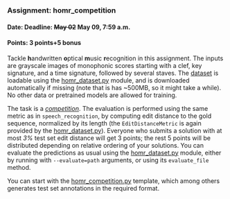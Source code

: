 ### Assignment: homr_competition
#### Date: Deadline: ~~May 02~~ May 09, 7:59 a.m.
#### Points: 3 points+5 bonus

Tackle **h**andwritten **o**ptical **m**usic **r**ecognition in this assignment. The inputs are
grayscale images of monophonic scores starting with a clef, key signature, and a time
signature, followed by several staves. The
[dataset](https://ufal.mff.cuni.cz/~straka/courses/npfl114/2122/demos/homr_train.html)
is loadable using the
[homr_dataset.py](https://github.com/ufal/npfl114/tree/master/labs/10/homr_dataset.py)
module, and is downloaded automatically if missing (note that is has ~500MB, so
it might take a while). No other data or pretrained models are allowed for
training.

The task is a [_competition_](https://ufal.mff.cuni.cz/courses/npfl114/2122-summer#competitions).
The evaluation is performed using the same metric as in `speech_recognition`, by
computing edit distance to the gold sequence, normalized by its length (the
`EditDistanceMetric` is again provided by the
[homr_dataset.py](https://github.com/ufal/npfl114/tree/master/labs/10/homr_dataset.py)).
Everyone who submits a solution with at most
_3%_ test set edit distance will get 3 points; the rest 5 points will be
distributed depending on relative ordering of your solutions.
You can evaluate the predictions as usual using the
[homr_dataset.py](https://github.com/ufal/npfl114/tree/master/labs/10/homr_dataset.py)
module, either by running with `--evaluate=path` arguments, or using its
`evaluate_file` method.

You can start with the
[homr_competition.py](https://github.com/ufal/npfl114/tree/master/labs/10/homr_competition.py)
template, which among others generates test set annotations in the required format.

